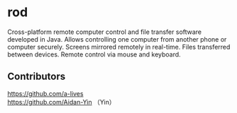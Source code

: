 # rod
Cross-platform remote computer control and file transfer software developed in Java. Allows controlling one computer from another phone or computer securely. Screens mirrored remotely in real-time. Files transferred between devices. Remote control via mouse and keyboard.

## Contributors
https://github.com/a-lives  
https://github.com/Aidan-Yin （Yin）
